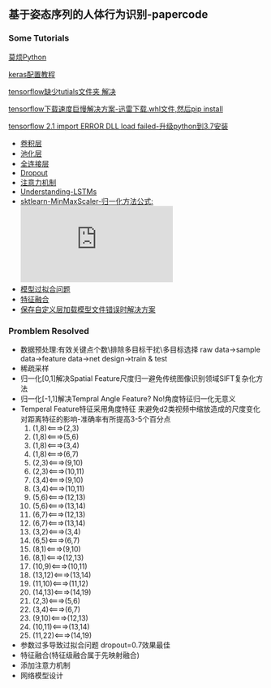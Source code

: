 ## 基于姿态序列的人体行为识别-papercode

### Some Tutorials
[莫烦Python](https://mofanpy.com/)

[keras配置教程](https://www.pythonf.cn/read/123617)

[tensorflow缺少tutials文件夹 解决](https://www.cnblogs.com/tszr/p/12060124.html)

[tensorflow下载速度巨慢解决方案-迅雷下载.whl文件,然后pip install](https://blog.csdn.net/qq_39234705/article/details/83241129)

[tensorflow 2.1 import ERROR DLL load failed-升级python到3.7安装](https://www.cnblogs.com/bjxqmy/p/12661931.html)

- [卷积层](https://mofanpy.com/tutorials/machine-learning/keras/intro-CNN/#%E5%8D%B7%E7%A7%AF%20%E5%92%8C%20%E7%A5%9E%E7%BB%8F%E7%BD%91%E7%BB%9C)
- [池化层](https://mofanpy.com/tutorials/machine-learning/keras/intro-CNN/#%E6%B1%A0%E5%8C%96(pooling))
- [全连接层](https://www.cnblogs.com/Terrypython/p/11147665.html)
- [Dropout](https://zhuanlan.zhihu.com/p/38200980)
- [注意力机制](https://blog.csdn.net/uhauha2929/article/details/80733255)
- [Understanding-LSTMs](http://colah.github.io/posts/2015-08-Understanding-LSTMs/)
- [sktlearn-MinMaxScaler-归一化方法公式:](https://scikit-learn.org/stable/modules/generated/sklearn.preprocessing.MinMaxScaler.html) ![归一化完整公式](https://private.codecogs.com/gif.latex?X_scaled%20%3D%20%5Cfrac%7B%20%28X%20-%20X.min%28axis%3D0%29%29%20%7D%7B%20%28X.max%28axis%3D0%29%20-%20X.min%28axis%3D0%29%29%7D%20%5Ccdot%20%28max%20-%20min%29&plus;min)
- [模型过拟合问题](https://blog.csdn.net/weixin_43593330/article/details/103799225)
- [特征融合](http://html.rhhz.net/buptjournal/html/20170401.htm)
- [保存自定义层加载模型文件错误时解决方案](https://blog.csdn.net/program_developer/article/details/90453946)

### Promblem Resolved
- 数据预处理:有效关键点个数\排除多目标干扰\多目标选择 raw data->sample data->feature data->net design->train & test
- 稀疏采样
- 归一化[0,1]解决Spatial Feature尺度归一避免传统图像识别领域SIFT复杂化方法
- 归一化[-1,1]解决Tempral Angle Feature? No!角度特征归一化无意义
- Temperal Feature特征采用角度特征 来避免d2类视频中缩放造成的尺度变化对距离特征的影响-准确率有所提高3-5个百分点
  1. (1,8)<===>(2,3)
  2. (1,8)<===>(5,6)
  3. (1,8)<===>(3,4)
  4. (1,8)<===>(6,7)
  5. (2,3)<===>(9,10)
  6. (2,3)<===>(10,11)
  7. (3,4)<===>(9,10)
  8. (3,4)<===>(10,11)
  9. (5,6)<===>(12,13)
  10. (5,6)<===>(13,14)
  11. (6,7)<===>(12,13)
  12. (6,7)<===>(13,14)
  13. (3,2)<===>(3,4)
  14. (6,5)<===>(6,7)
  15. (8,1)<===>(9,10)
  16. (8,1)<===>(12,13)
  17. (10,9)<===>(10,11)
  18. (13,12)<===>(13,14)
  19. (11,10)<===>(11,12)
  20. (14,13)<===>(14,19)
  21. (2,3)<===>(5,6)
  22. (3,4)<===>(6,7)
  23. (9,10)<===>(12,13)
  24. (10,11)<===>(13,14)
  25. (11,22)<===>(14,19)
- 参数过多导致过拟合问题 dropout=0.7效果最佳
- 特征融合(特征级融合属于先映射融合)
- 添加注意力机制
- 网络模型设计
